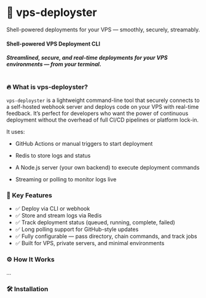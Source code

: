 # 🐚 vps-deployster

Shell-powered deployments for your VPS — smoothly, securely, streamably.

#### Shell-powered VPS Deployment CLI

##### Streamlined, secure, and real-time deployments for your VPS environments — from your terminal. <br><br>

### 🔥 What is vps-deployster?

`vps-deployster` is a lightweight command-line tool that securely connects to a self-hosted webhook server and deploys code on your VPS with real-time feedback. It’s perfect for developers who want the power of continuous deployment without the overhead of full CI/CD pipelines or platform lock-in.

It uses:

- GitHub Actions or manual triggers to start deployment

- Redis to store logs and status

- A Node.js server (your own backend) to execute deployment commands

- Streaming or polling to monitor logs live

### 🎯 Key Features

- ✅ Deploy via CLI or webhook
- ✅ Store and stream logs via Redis
- ✅ Track deployment status (queued, running, complete, failed)
- ✅ Long polling support for GitHub-style updates
- ✅ Fully configurable — pass directory, chain commands, and track jobs
- ✅ Built for VPS, private servers, and minimal environments

### ⚙️ How It Works

...

### 🛠 Installation
